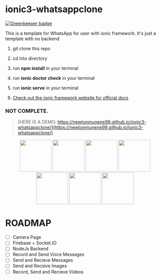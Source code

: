 # ionic3-whatsappclone

[![Greenkeeper badge](https://badges.greenkeeper.io/newtonmunene99/ionic2-whatsappclone.svg)](https://greenkeeper.io/)

This is a template for WhatsApp for user with ionic framework. It's just a template with no backend

1.  git clone this repo

2.  cd into directory

3.  run **npm install** in your terminal

4.  run **ionic doctor check** in your terminal

5.  run **ionic serve** in your terminal

6.  [Check out the ionic framework website for official docs](https://ionicframework.com)

### NOT COMPLETE.

> [HERE IS A DEMO: https://newtonmunene99.github.io/ionic3-whatsappclone/](https://newtonmunene99.github.io/ionic3-whatsappclone/)

<p align="center">
    <img width="100px" src="https://newtonmunene99.github.io/ionic3-whatsappclone/demo/assets/imgs/1.png" alt="">
    <img width="100px" src="https://newtonmunene99.github.io/ionic3-whatsappclone/demo/assets/imgs/2.png" alt="">
    <img width="100px" src="https://newtonmunene99.github.io/ionic3-whatsappclone/demo/assets/imgs/3.png" alt="">
    <img width="100px" src="https://newtonmunene99.github.io/ionic3-whatsappclone/demo/assets/imgs/4.png" alt="">
    <img width="100px" src="https://newtonmunene99.github.io/ionic3-whatsappclone/demo/assets/imgs/5.png" alt="">
    <img width="100px" src="https://newtonmunene99.github.io/ionic3-whatsappclone/demo/assets/imgs/6.png" alt="">
    <img width="100px" src="https://newtonmunene99.github.io/ionic3-whatsappclone/demo/assets/imgs/7.png" alt="">
<p>

# ROADMAP

- [ ] Camera Page
- [ ] Firebase + Socket.IO
- [ ] NodeJs Backend
- [ ] Record and Send Voice Messages
- [ ] Send and Recieve Messages
- [ ] Send and Recieve Images
- [ ] Record, Send and Recieve Videos
